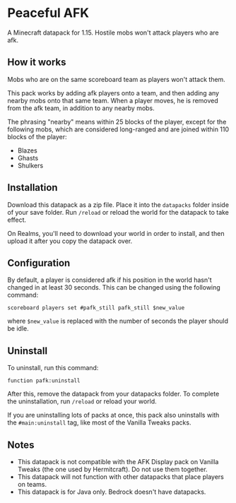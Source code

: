 # Peaceful AFK

A Minecraft datapack for 1.15. Hostile mobs won't attack players who are afk.

## How it works

Mobs who are on the same scoreboard team as players won't attack them. 

This pack works by adding afk players onto a team, and then adding any nearby mobs onto that same team. When a player moves, he is removed from the afk team, in addition to any nearby mobs.

The phrasing "nearby" means within 25 blocks of the player, except for the following mobs, which are considered long-ranged and are joined within 110 blocks of the player:

* Blazes
* Ghasts
* Shulkers

## Installation

Download this datapack as a zip file. Place it into the `datapacks` folder inside of your save folder. Run `/reload` or reload the world for the datapack to take effect.

On Realms, you'll need to download your world in order to install, and then upload it after you copy the datapack over.

## Configuration

By default, a player is considered afk if his position in the world hasn't changed in at least 30 seconds. This can be changed using the following command:

```mcfunction
scoreboard players set #pafk_still pafk_still $new_value
```

where `$new_value` is replaced with the number of seconds the player should be idle.

## Uninstall

To uninstall, run this command:

```mcfunction
function pafk:uninstall
```

After this, remove the datapack from your datapacks folder. To complete the uninstallation, run `/reload` or reload your world.

If you are uninstalling lots of packs at once, this pack also uninstalls with the `#main:uninstall` tag, like most of the Vanilla Tweaks packs.

## Notes

* This datapack is not compatible with the AFK Display pack on Vanilla Tweaks (the one used by Hermitcraft). Do not use them together.
* This datapack will not function with other datapacks that place players on teams.
* This datapack is for Java only. Bedrock doesn't have datapacks.
